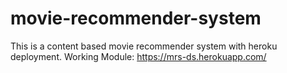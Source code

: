 # movie-recommender-system
This is a content based movie recommender system with heroku deployment.
Working Module: https://mrs-ds.herokuapp.com/
